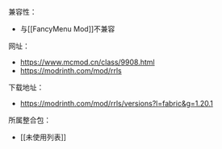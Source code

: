 兼容性：
- 与[[FancyMenu Mod]]不兼容

网址：
- https://www.mcmod.cn/class/9908.html
- https://modrinth.com/mod/rrls

下载地址：
- https://modrinth.com/mod/rrls/versions?l=fabric&g=1.20.1

所属整合包：
- [[未使用列表]]